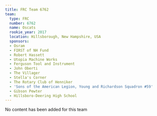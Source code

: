 ```yaml
---
title: FRC Team 6762
team:
  type: FRC
  number: 6762
  name: Oscats
  rookie_year: 2017
  location: Hillsborough, New Hampshire, USA
  sponsors:
  - Osram
  - FIRST of NH Fund
  - Robert Hassett
  - Utopia Machine Works
  - Ferguson Tool and Instrument
  - John Oberti
  - The Villager
  - Stella's Corner
  - The Rotary Club of Henniker
  - 'Sons of the American Legion, Young and Richardson Squadron #59'
  - Gibson Pewter
  - Hillsboro-Deering High School
---
```


No content has been added for this team